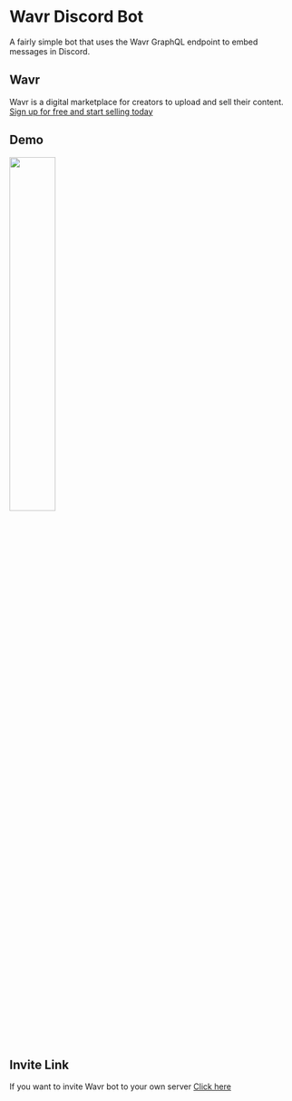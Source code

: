 # Wavr Discord Bot
A fairly simple bot that uses the Wavr GraphQL endpoint to embed messages in Discord.

## Wavr
Wavr is a digital marketplace for creators to upload and sell their content.<br />
<a href="https://wavr.me">Sign up for free and start selling today</a>

## Demo
<img src="https://i.imgur.com/UMQvAEx.png" width="40%" />

## Invite Link
If you want to invite Wavr bot to your own server <a href="https://discord.com/oauth2/authorize?client_id=762914158500511775&scope=bot&permissions=329728">Click here</a>
